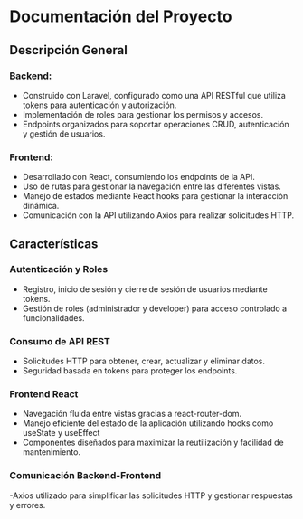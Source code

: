 # Documentación del Proyecto

## Descripción General

### Backend:

- Construido con Laravel, configurado como una API RESTful que utiliza tokens para autenticación y autorización.
- Implementación de roles para gestionar los permisos y accesos.
- Endpoints organizados para soportar operaciones CRUD, autenticación y gestión de usuarios.

### Frontend:

- Desarrollado con React, consumiendo los endpoints de la API.
- Uso de rutas para gestionar la navegación entre las diferentes vistas.
- Manejo de estados mediante React hooks para gestionar la interacción dinámica.
- Comunicación con la API utilizando Axios para realizar solicitudes HTTP.

## Características

### Autenticación y Roles

- Registro, inicio de sesión y cierre de sesión de usuarios mediante tokens.
- Gestión de roles (administrador y developer) para acceso controlado a funcionalidades.

### Consumo de API REST

- Solicitudes HTTP para obtener, crear, actualizar y eliminar datos.
- Seguridad basada en tokens para proteger los endpoints.

### Frontend React

- Navegación fluida entre vistas gracias a react-router-dom.
- Manejo eficiente del estado de la aplicación utilizando hooks como useState y useEffect
- Componentes diseñados para maximizar la reutilización y facilidad de mantenimiento.

### Comunicación Backend-Frontend

-Axios utilizado para simplificar las solicitudes HTTP y gestionar respuestas y errores.

